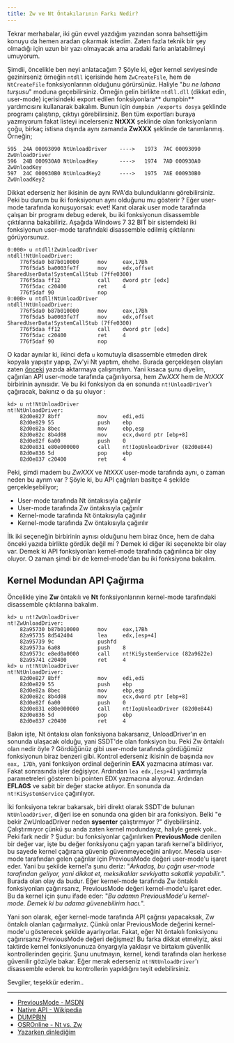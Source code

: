 ```yaml
---
title: Zw ve Nt Öntakılarının Farkı Nedir? 
---
```


Tekrar merhabalar, iki gün evvel yazdığım yazından sonra bahsettiğim konuyu da hemen aradan çıkarmak istedim. Zaten fazla teknik bir şey olmadığı için uzun bir yazı olmayacak ama aradaki farkı anlatabilmeyi umuyorum. 

Şimdii, öncelikle ben neyi anlatacağım ? Şöyle ki, eğer kernel seviyesinde gezinirseniz örneğin `ntdll` içerisinde hem `ZwCreateFile`, hem de `NtCreateFile` fonksiyonlarının olduğunu görürsünüz. Haliyle "*bu ne lahana turşusu*" moduna geçebilirsiniz. Örneğin gelin birlikte `ntdll.dll` (dikkat edin, user-mode) içerisindeki export edilen fonksiyonlara** dumpbin** yardımcısını kullanarak bakalım. Bunun için `dumpbin /exports dosya` şeklinde programı çalıştırıp, çıktıyı görebilirsiniz. Ben tüm exportları buraya yazmıyorum fakat listeyi incelerseniz **NtXXX** şeklinde olan fonksiyonların çoğu, birkaç istisna dışında aynı zamanda **ZwXXX** şeklinde de tanımlanmış. Örneğin; 

    595  24A 00093090 NtUnloadDriver	---->   1973  7AC 00093090 ZwUnloadDriver
    596  24B 000930A0 NtUnloadKey       ---->   1974  7AD 000930A0 ZwUnloadKey
    597  24C 000930B0 NtUnloadKey2      ---->   1975  7AE 000930B0 ZwUnloadKey2

Dikkat ederseniz her ikisinin de aynı RVA'da bulunduklarını görebilirsiniz. Peki bu durum bu iki fonksiyonun aynı olduğunu mu gösterir ? Eğer user-mode tarafında konuşuyorsak: evet! Kanıt olarak user mode tarafında çalışan bir programı debug ederek, bu iki fonksiyonun disassemble çıktılarına bakabiliriz. Aşağıda Windows 7 32 BIT bir sistemdeki iki fonksiyonun user-mode tarafındaki disassemble edilmiş çıktılarını görüyorsunuz.

	0:000> u ntdll!ZwUnloadDriver
	ntdll!NtUnloadDriver:
		776f5da0 b87b010000      mov     eax,17Bh
		776f5da5 ba0003fe7f      mov     edx,offset SharedUserData!SystemCallStub (7ffe0300)
		776f5daa ff12            call    dword ptr [edx]
		776f5dac c20400          ret     4
		776f5daf 90              nop
	0:000> u ntdll!NtUnloadDriver
	ntdll!NtUnloadDriver:
		776f5da0 b87b010000      mov     eax,17Bh
		776f5da5 ba0003fe7f      mov     edx,offset SharedUserData!SystemCallStub (7ffe0300)
		776f5daa ff12            call    dword ptr [edx]
		776f5dac c20400          ret     4
		776f5daf 90              nop

O kadar aynılar ki, ikinci defa `u` komutuyla disassemble etmeden direk kopyala yapıştır yapıp, Zw'yi Nt yaptım, ehehe. Burada gerçekleşen olayları zaten [önceki](https://bekirkarul.com/posts/api-cagrilari-system-call-dispatcher-ve-dahasi.html) yazıda aktarmaya çalışmıştım. Yani kısaca şunu diyelim, çağırılan API user-mode tarafında çağırılıyorsa, hem *ZwXXX* hem de *NtXXX* birbirinin aynısıdır. Ve bu iki fonksiyon da en sonunda `nt!UnloadDriver`'ı çağıracak, bakınız o da şu oluyor :

	kd> u nt!NtUnloadDriver
	nt!NtUnloadDriver:
		82d0e827 8bff            mov     edi,edi
		82d0e829 55              push    ebp
		82d0e82a 8bec            mov     ebp,esp
		82d0e82c 8b4d08          mov     ecx,dword ptr [ebp+8]
		82d0e82f 6a00            push    0
		82d0e831 e80e000000      call    nt!IopUnloadDriver (82d0e844)
		82d0e836 5d              pop     ebp
		82d0e837 c20400          ret     4



Peki, şimdi madem bu *ZwXXX* ve *NtXXX* user-mode tarafında aynı, o zaman neden bu ayrım var ? Şöyle ki, bu API çağrıları basitçe 4 şekilde gerçekleşebiliyor;

* User-mode tarafında Nt öntakısıyla çağırılır
* User-mode tarafında Zw öntakısıyla çağırılır
* Kernel-mode tarafında Nt öntakısıyla çağırılır
* Kernel-mode tarafında Zw öntakısıyla çağırılır

İlk iki seçeneğin birbirinin aynısı olduğunu hem biraz önce, hem de daha önceki yazıda birlikte gördük değil mi ? Demek ki diğer iki seçenekte bir olay var. Demek ki API fonksiyonları kernel-mode tarafında çağırılınca bir olay oluyor. O zaman şimdi bir de kernel-mode'dan bu iki fonksiyona bakalım. 

## Kernel Modundan API Çağırma
Öncelikle yine **Zw** öntakılı ve **Nt** fonksiyonlarının kernel-mode tarafındaki disassemble çıktılarına bakalım.

	kd> u nt!ZwUnloadDriver
	nt!ZwUnloadDriver:
		82a95730 b87b010000      mov     eax,17Bh
		82a95735 8d542404        lea     edx,[esp+4]
		82a95739 9c              pushfd
		82a9573a 6a08            push    8
		82a9573c e8ed0a0000      call    nt!KiSystemService (82a9622e)
		82a95741 c20400          ret     4
	kd> u nt!NtUnloadDriver
	nt!NtUnloadDriver:
		82d0e827 8bff            mov     edi,edi
		82d0e829 55              push    ebp
		82d0e82a 8bec            mov     ebp,esp
		82d0e82c 8b4d08          mov     ecx,dword ptr [ebp+8]
		82d0e82f 6a00            push    0
		82d0e831 e80e000000      call    nt!IopUnloadDriver (82d0e844)
		82d0e836 5d              pop     ebp
		82d0e837 c20400          ret     4

Bakın işte, Nt öntakısı olan fonksiyona bakarsanız, UnloadDriver'ın en sonunda ulaşacak olduğu, yani SSDT'de olan fonksiyon bu. Peki Zw öntakılı olan nedir öyle ? Gördüğünüz gibi user-mode tarafında gördüğümüz fonksiyonun biraz benzeri gibi. Kontrol ederseniz ikisinin de başında `mov eax, 17Bh`, yani fonksiyon ordinal değerinin **EAX** yazmacına atılması var. Fakat sonrasında işler değişiyor. Ardından `lea edx,[esp+4]` yardımıyla parametreleri gösteren bi pointerı EDX yazmacına alıyoruz. Ardından **EFLAGS** ve sabit bir değer stacke atılıyor. En sonunda da `nt!KiSystemService` çağırılıyor.

İki fonksiyona tekrar bakarsak, biri direkt olarak SSDT'de bulunan `NtUnloadDriver`, diğeri ise en sonunda ona giden bir ara fonksiyon. Belki "e bekir ZwUnloadDriver neden **sysenter** çalıştırmıyor ?" diyebilirsiniz. Çalıştırmıyor çünkü şu anda zaten kernel modundayız, haliyle gerek yok.. Peki fark nedir ? Şudur: bu fonksiyonlar çağırılırken **PreviousMode** denilen bir değer var, işte bu değer fonksiyonu çağrı yapan tarafı kernel'a bildiriyor, bu sayede kernel çağırana güvenip güvenmeyeceğini anlıyor. Mesela user-mode tarafından gelen çağrılar için PreviousMode değeri user-mode'u işaret eder. Yani bu şekilde kernel'a şunu deriz: "*Arkadaş, bu çağrı user-mode tarafından geliyor, yani dikkat et, meksikalılar sevkiyatta sakatlık yapabilir.*". Burada olan olay da budur. Eğer kernel-mode tarafında Zw öntakılı fonksiyonları çağırırsanız, PreviousMode değeri kernel-mode'u işaret eder. Bu da kernel için şunu ifade eder: "*Bu adamın PreviousMode'u kernel-mode. Demek ki bu adama güvenebilirim hacı.*".

Yani son olarak, eğer kernel-mode tarafında API çağrısı yapacaksak, Zw öntakılı olanları çağırmalıyız. Çünkü onlar PreviousMode değerini kernel-mode'u gösterecek şekilde ayarlıyorlar. Fakat, eğer Nt öntakılı fonksiyonu çağırırsanız PreviousMode değeri değişmez! Bu farka dikkat etmeliyiz, aksi taktirde kernel fonksiyonunuza önyargıyla yaklaşır ve birtakım güvenlik kontrollerinden geçirir. Şunu unutmayın, kernel, kendi tarafında olan herkese güvenilir gözüyle bakar. Eğer merak ederseniz `nt!NtUnloadDriver`'ı disassemble ederek bu kontrollerin yapıldığını teyit edebilirsiniz. 

Sevgiler, teşekkür ederim..

---
* [PreviousMode - MSDN](https://msdn.microsoft.com/en-us/library/ff559860(VS.85).aspx)
* [Native API - Wikipedia](http://en.wikipedia.org/wiki/Native_API)
* [DUMPBIN](http://support.microsoft.com/kb/177429/tr)
* [OSROnline - Nt vs. Zw](http://www.osronline.com/article.cfm?name=osrntapi.zip&id=257)
* [Yazarken dinlediğim](https://www.youtube.com/watch?v=8nCgrZ7N1Ks)

